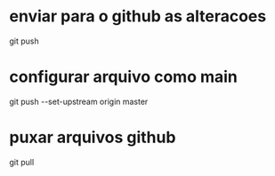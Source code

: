 # enviar para o github as alteracoes
git push
# configurar arquivo como main
git push --set-upstream origin master
# puxar arquivos github
git pull